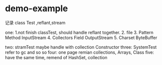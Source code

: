 # demo-example
 记录
 class Test ,reflant,stream
 
 one:
 1.not finish classTest, should handle reflant together.
 2. file
 3. Pattern Method InputStream
 4. Collectors Field OutputStream
5. Charset ByteBuffer

 two:
 stramTest maybe handle with collection Constructor
 three:
 SystemTest refer to gc and so so 
 four:
 one page remian collections, Arrays, Class
 five:
 have the same time, remend of HashSet, collection